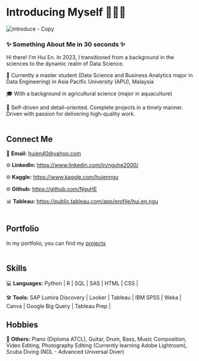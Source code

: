 # Introducing Myself 🙋🏻‍♀️
![introduce - Copy](https://github.com/NguHE/profile/assets/125574265/3ea3705c-e0a4-4c7a-b3d9-eab51c6dcdd5)

### ✨ Something About Me in 30 seconds ✨

Hi there! I'm Hui En. In 2023, I transitioned from a background in the sciences to the dynamic realm of Data Science.

🏫 Currently a master student (Data Science and Business Analytics major in Data Engineering) in Asia Pacific University (APU), Malaysia

🎓 With a background in agricultural science (major in aquaculture)

👩 Self-driven and detail-oriented. Complete projects in a timely manner. Driven with passion for delivering high-quality work.
<br></br>
## Connect Me
📩 **Email:** huien40@yahoo.com

🌐 **LinkedIn:** https://www.linkedin.com/in/nguhe2000/

🌐 **Kaggle:** https://www.kaggle.com/huienngu

🌐 **Github:** https://github.com/NguHE

📊 **Tableau:** https://public.tableau.com/app/profile/hui.en.ngu
<br></br>
## Portfolio
In my portfolio, you can find my [projects](https://nguhe.notion.site/nguhe/Ngu-Hui-En-4217096a7af1496eb0c891cd0332f914)
<br></br>
## Skills
💻 **Languages:** Python | R | SQL | SAS | HTML | CSS | 

🛠️ **Tools:** SAP Lumira Discovery | Looker | Tableau | 
IBM SPSS | Weka | Canva | Google Big Query | Tableau Prep |

## Hobbies
🔧 **Others:** Piano (Diploma ATCL), Guitar, Drum, Bass, Music Composition, Video Editing, Photography Editing (Currently learning Adobe Lightroom), Scuba Diving (NDL - Advanced Universal Diver)
